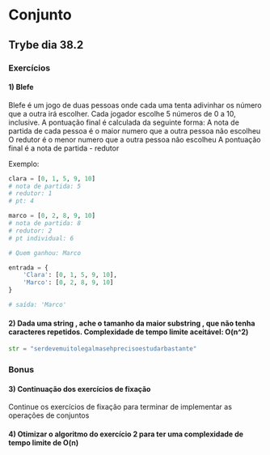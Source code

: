 # Conjunto

## Trybe dia 38.2

### Exercícios

#### 1) Blefe

Blefe é um jogo de duas pessoas onde cada uma tenta adivinhar os número que a outra irá escolher. Cada jogador escolhe 5 números de 0 a 10, inclusive. A pontuação final é calculada da seguinte forma:
A nota de partida de cada pessoa é o maior numero que a outra pessoa não escolheu O redutor é o menor numero que a outra pessoa não escolheu A pontuação final é a nota de partida - redutor

Exemplo:

```python
clara = [0, 1, 5, 9, 10]
# nota de partida: 5
# redutor: 1
# pt: 4

marco = [0, 2, 8, 9, 10]
# nota de partida: 8
# redutor: 2
# pt individual: 6

# Quem ganhou: Marco

entrada = {
    'Clara': [0, 1, 5, 9, 10],
    'Marco': [0, 2, 8, 9, 10]
}

# saída: 'Marco'
```

#### 2) Dada uma string , ache o tamanho da maior substring , que não tenha caracteres repetidos. Complexidade de tempo limite aceitável: O(n^2)

```python
str = "serdevemuitolegalmasehprecisoestudarbastante"
```

### Bonus

#### 3) Continuação dos exercícios de fixação

Continue os exercícios de fixação para terminar de implementar as operações de conjuntos

#### 4) Otimizar o algoritmo do exercício 2 para ter uma complexidade de tempo limite de O(n)

